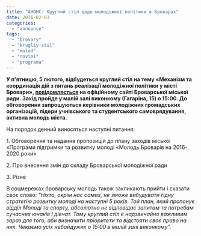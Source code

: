 ```yaml
---
title: "АНОНС: Круглий стіл щодо молодіжної політики в Броварах"
date: 2016-02-03
categories: 
  - "announce"
tags: 
  - "brovary"
  - "krugliy-stil"
  - "molod"
  - "novini"
  - "programa"
---
```


**У п'ятницю, 5 лютого, відбудеться круглий стіл на тему «Механізм та координація дій з питань реалізації молодіжної політики у місті Бровари», [повідомляється](http://brovary-rada.gov.ua/pro-provedennya-kruglogo-stolu) на офіційному сайті Броварської міської ради. Захід пройде у малій залі виконкому (Гагаріна, 15) о 15:00. До обговорення запрошуються керівники молодіжних громадських організацій, лідери учнівського та студентського самоврядування, активна молодь міста.**

На порядок денний виносяться наступні питання:

1\. Обговорення та надання пропозицій до плану заходів міської «Програми підтримки та розвитку молоді «Молодь Броварів на 2016-2020 роки»

2\. Про внесення змін до складу Броварської молодіжної ради

3\. Різне

В соцмережах броварську молодь також закликають прийти і сказати своє слово: _"Нiхто, окрiм нас самих, не зможе вибудувати гiдну стратегiю розвитку молодi на наступнi 5 рокiв. Той план, який пропонує відділ Молоді та спорту, абсолютно не вiдповiдає запитам та потребам сучасних юнакiв і дiвчат. Тому круглий стіл є надзвичайно важливим зараз для того, аби визначити пріоритети та відстояти своє право на них. Чекаємо усіх небайдужих о 15:00 в малій залі виконкому"._
